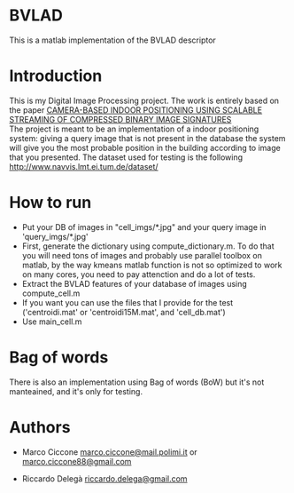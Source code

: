 # BVLAD
This is a matlab implementation of the BVLAD descriptor

# Introduction
This is my Digital Image Processing project. The work is entirely based on the paper [CAMERA-BASED INDOOR POSITIONING USING SCALABLE STREAMING OF COMPRESSED BINARY IMAGE SIGNATURES](http://www.lmt.ei.tum.de/forschung/publikationen/dateien/van%20Opdenbosch2014Camera-basedIndoorPositioningusing.pdf)  
The project is meant to be an implementation of a indoor positioning system: giving a query image that is not present in the database the system will give you the most probable position in the building according to image that you presented. The dataset used for testing is the following <http://www.navvis.lmt.ei.tum.de/dataset/>


# How to run
* Put your DB of images in "cell\_imgs/\*.jpg" and your query image in 'query\_imgs/\*.jpg'
* First, generate the dictionary using compute_dictionary.m. To do that you will need tons of images and probably use parallel toolbox on matlab, by the way kmeans matlab function is not so optimized to work on many cores, you need to pay attenction and do a lot of tests.
* Extract the BVLAD features of your database of images using compute_cell.m
* If you want you can use the files that I provide for the test ('centroidi.mat' or 'centroidi15M.mat', and 'cell_db.mat')
* Use main_cell.m

# Bag of words
There is also an implementation using Bag of words (BoW) but it's not manteained, and it's only for testing.

# Authors
* Marco Ciccone <marco.ciccone@mail.polimi.it> or <marco.ciccone88@gmail.com>

* Riccardo Delegà <riccardo.delega@gmail.com>
